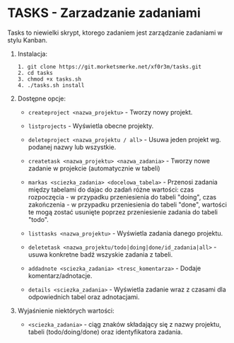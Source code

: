# TASKS - Zarzadzanie zadaniami


Tasks to niewielki skrypt, ktorego zadaniem jest zarządzanie zadaniami
w stylu Kanban.

1. Instalacja:

	```
	1. git clone https://git.morketsmerke.net/xf0r3m/tasks.git
	2. cd tasks
	3. chmod +x tasks.sh
	4. ./tasks.sh install
	```

2. Dostępne opcje:

	* `createproject <nazwa_projektu>` - Tworzy nowy projekt.

	* `listprojects` - Wyświetla obecne projekty.

	* `deleteproject <nazwa_projektu / all>` - Usuwa jeden projekt wg. podanej nazwy
		lub wszystkie.

	* `createtask <nazwa_projektu> <nazwa_zadania>` - Tworzy nowe zadanie w projekcie
		(automatycznie w tabeli)

	* `markas <sciezka_zadania> <docelowa_tabela>` - Przenosi zadania między tabelami
		do dajac do zadań różne wartości: czas rozpoczęcia - w przypadku przeniesienia
		do tabeli "doing", czas zakończenia - w przypadku przeniesienia do tabeli
		"done", wartości te mogą zostać usunięte poprzez przeniesienie zadania do
		tabeli "todo".

	* `listtasks <nazwa_projektu>` - Wyświetla zadania danego projektu.

	* `deletetask <nazwa_projektu/todo|doing|done/id_zadania|all>` - usuwa konkretne badź
		wszyskie zadania z tabeli.

	* `addadnote <sciezka_zadania> <tresc_komentarza>` - Dodaje komentarz/adnotacje.

	* `details <sciezka_zadania>` - Wyświetla zadanie wraz z czasami dla odpowiednich tabel
		oraz adnotacjami.

3. Wyjaśnienie niektórych wartości:

	* `<sciezka_zadania>` - ciąg znaków składający się z nazwy projektu, tabeli (todo/doing/done)		oraz identyfikatora zadania.
